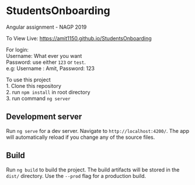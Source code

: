 # StudentsOnboarding
  
Angular assignment - NAGP 2019  
  
To View Live: https://amit1150.github.io/StudentsOnboarding  
  
  
For login:  
    Username: What ever you want  
    Password: use either `123` or `test`.  
    e.g: Username : Amit, Password: 123  

  
  
To use this project  
    1. Clone this repository  
    2. run `npm install` in root directory  
    3. run command `ng server`  


## Development server

Run `ng serve` for a dev server. Navigate to `http://localhost:4200/`. The app will automatically reload if you change any of the source files.

## Build

Run `ng build` to build the project. The build artifacts will be stored in the `dist/` directory. Use the `--prod` flag for a production build.
